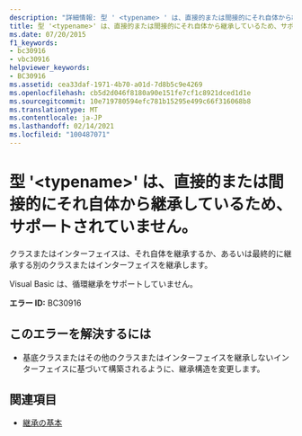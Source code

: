 ```yaml
---
description: "詳細情報: 型 ' <typename> ' は、直接的または間接的にそれ自体から継承しているため、サポートされていません"
title: 型 '<typename>' は、直接的または間接的にそれ自体から継承しているため、サポートされていません。
ms.date: 07/20/2015
f1_keywords:
- bc30916
- vbc30916
helpviewer_keywords:
- BC30916
ms.assetid: cea33daf-1971-4b70-a01d-7d8b5c9e4269
ms.openlocfilehash: cb5d2d046f8180a90e151fe7cf1c8921dced1d1e
ms.sourcegitcommit: 10e719780594efc781b15295e499c66f316068b8
ms.translationtype: MT
ms.contentlocale: ja-JP
ms.lasthandoff: 02/14/2021
ms.locfileid: "100487071"
---
```

# <a name="type-typename-is-not-supported-because-it-either-directly-or-indirectly-inherits-from-itself"></a>型 '\<typename>' は、直接的または間接的にそれ自体から継承しているため、サポートされていません。

クラスまたはインターフェイスは、それ自体を継承するか、あるいは最終的に継承する別のクラスまたはインターフェイスを継承します。  
  
 Visual Basic は、循環継承をサポートしていません。  
  
 **エラー ID:** BC30916  
  
## <a name="to-correct-this-error"></a>このエラーを解決するには  
  
- 基底クラスまたはその他のクラスまたはインターフェイスを継承しないインターフェイスに基づいて構築されるように、継承構造を変更します。  
  
## <a name="see-also"></a>関連項目

- [継承の基本](../programming-guide/language-features/objects-and-classes/inheritance-basics.md)
